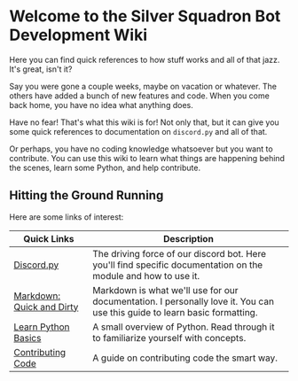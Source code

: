 # Welcome to the Silver Squadron Bot Development Wiki

Here you can find quick references to how stuff works and all of that jazz. It's great, isn't it?

Say you were gone a couple weeks, maybe on vacation or whatever. The others have added a bunch of new features and code. When you come back home, you have no idea what anything does.

Have no fear! That's what this wiki is for! Not only that, but it can give you some quick references to documentation on `discord.py` and all of that.

Or perhaps, you have no coding knowledge whatsoever but you want to contribute. You can use this wiki to learn what things are happening behind the scenes, learn some Python, and help contribute.

## Hitting the Ground Running

Here are some links of interest:

| Quick Links | Description |
|-------------|-------------|
|[Discord.py](https://discordpy.readthedocs.io/en/stable/) | The driving force of our discord bot. Here you'll find specific documentation on the module and how to use it. |
|[Markdown: Quick and Dirty](/docs/markdown/basic_markdown.md) | Markdown is what we'll use for our documentation. I personally love it. You can use this guide to learn basic formatting. |
|[Learn Python Basics](https://python.land/python-tutorial/what-is-python) | A small overview of Python. Read through it to familiarize yourself with concepts. |
|[Contributing Code](/docs/markdown/contributing_code.md) | A guide on contributing code the smart way. |